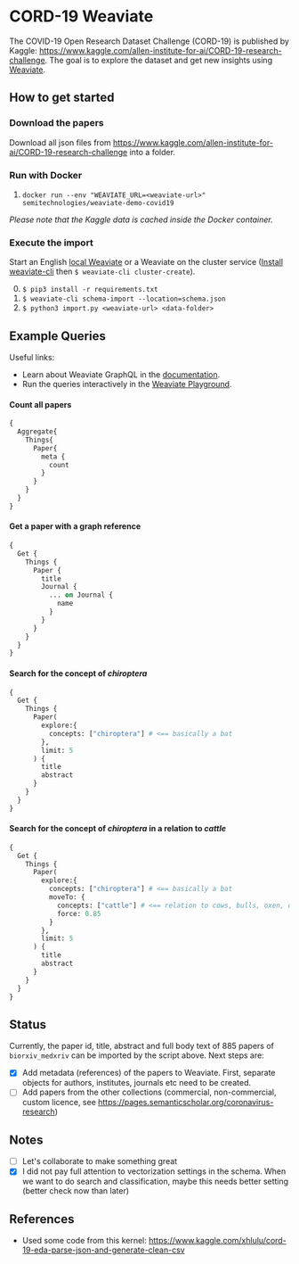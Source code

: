 # CORD-19 Weaviate

The COVID-19 Open Research Dataset Challenge (CORD-19) is published by Kaggle: https://www.kaggle.com/allen-institute-for-ai/CORD-19-research-challenge. The goal is to explore the dataset and get new insights using [Weaviate](https://github.com/semi-technologies/weaviate).


## How to get started

### Download the papers

Download all json files from https://www.kaggle.com/allen-institute-for-ai/CORD-19-research-challenge into a folder.

### Run with Docker

1. `docker run --env "WEAVIATE_URL=<weaviate-url>" semitechnologies/weaviate-demo-covid19`

_Please note that the Kaggle data is cached inside the Docker container._

### Execute the import

Start an English [local Weaviate](https://weaviate.io/developers/weaviate/current/getting-started/installation.html#docker-compose) or a Weaviate on the cluster service ([Install weaviate-cli](https://weaviate.io/developers/weaviate/current/getting-started/installation.html) then `$ weaviate-cli cluster-create`).

0. `$ pip3 install -r requirements.txt`
0. `$ weaviate-cli schema-import --location=schema.json`
0. `$ python3 import.py <weaviate-url> <data-folder>`

## Example Queries

Useful links:

- Learn about Weaviate GraphQL in the [documentation](https://weaviate.io/developers/weaviate/current/).
- Run the queries interactively in the [Weaviate Playground](http://playground.semi.technology/).

#### Count all papers

```graphql
{
  Aggregate{
    Things{
      Paper{
        meta {
          count
        }
      }
    }
  }
}
```

#### Get a paper with a graph reference

```graphql
{
  Get {
    Things {
      Paper {
        title
        Journal {
          ... on Journal {
            name
          }
        }
      }
    }
  }
}
```

#### Search for the concept of _chiroptera_

```graphql
{
  Get {
    Things {
      Paper(
        explore:{
          concepts: ["chiroptera"] # <== basically a bat
        },
      	limit: 5
      ) {
        title
        abstract
      }
    }
  }
}
```

#### Search for the concept of _chiroptera_ in a relation to _cattle_

```graphql
{
  Get {
    Things {
      Paper(
        explore:{
          concepts: ["chiroptera"] # <== basically a bat
          moveTo: {
            concepts: ["cattle"] # <== relation to cows, bulls, oxen, or calves
            force: 0.85
          }
        },
      	limit: 5
      ) {
        title
        abstract
      }
    }
  }
}
```

## Status

Currently, the paper id, title, abstract and full body text of 885 papers of `biorxiv_medxriv` can be imported by the script above. Next steps are:
- [x] Add metadata (references) of the papers to Weaviate. First, separate objects for authors, institutes, journals etc need to be created.
- [ ] Add papers from the other collections (commercial, non-commercial, custom licence, see https://pages.semanticscholar.org/coronavirus-research)

## Notes

- [ ] Let's collaborate to make something great
- [x] I did not pay full attention to vectorization settings in the schema. When we want to do search and classification, maybe this needs better setting (better check now than later)

## References

- Used some code from this kernel: https://www.kaggle.com/xhlulu/cord-19-eda-parse-json-and-generate-clean-csv

